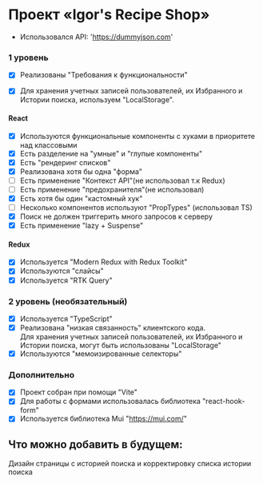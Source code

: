 # Проект «Igor's Recipe Shop»
- Использовался API: 'https://dummyjson.com'

### 1 уровень 

- [x] Реализованы "Требования к функциональности"
- [x] Для хранения учетных записей пользователей, их Избранного и Истории поиска, используем "LocalStorage".


#### React

- [x] Используются функциональные компоненты c хуками в приоритете над классовыми
- [x] Есть разделение на "умные" и "глупые компоненты"
- [x] Есть "рендеринг списков"
- [x] Реализована хотя бы одна "форма"
- [ ] Есть применение "Контекст API"(не использовал т.к Redux)
- [ ] Есть применение "предохранителя"(не использовал)
- [x] Есть хотя бы один "кастомный хук"
- [ ] Несколько компонентов используют "PropTypes" (использовал TS)
- [x] Поиск не должен триггерить много запросов к серверу
- [x] Есть применение "lazy + Suspense"

#### Redux

- [x] Используется "Modern Redux with Redux Toolkit"
- [x] Используются "слайсы"
- [x] Используется "RTK Query"

### 2 уровень (необязательный)

- [x] Используется "TypeScript"
- [x] Реализована "низкая связанность" клиентского кода. <br>
  Для хранения учетных записей пользователей, их Избранного и Истории поиска, могут быть использованы "LocalStorage"
- [x] Используются "мемоизированные селекторы"

### Дополнительно

- [x] Проект собран при помощи "Vite"
- [x] Для работы с формами использовалась библиотека "react-hook-form"
- [x] Используется библиотека Mui "https://mui.com/"

## Что можно добавить в будущем:
Дизайн страницы с историей поиска и корректировку списка истории поиска

